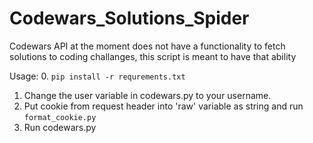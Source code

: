 # Codewars_Solutions_Spider
Codewars API at the moment does not have a functionality to fetch solutions to coding challanges, this script is meant to have that ability

Usage:
0. `pip install -r requrements.txt`
1. Change the user variable in codewars.py to your username.
3. Put cookie from request header into 'raw' variable as string and run `format_cookie.py`
4. Run codewars.py 